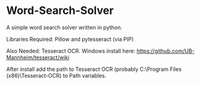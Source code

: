 # Word-Search-Solver
A simple word search solver written in python.

Libraries Required: Pillow and pytesseract (via PIP)

Also Needed: Tesseract OCR. Windows install here: https://github.com/UB-Mannheim/tesseract/wiki

After install add the path to Tesseract OCR (probably C:\Program Files (x86)\Tesseract-OCR) to Path variables.
